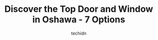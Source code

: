 ---
layout: ampstory
image: https://i0.wp.com/www.auto.or.id/wp-content/uploads/2023/06/windows-doors-whitby-0-oshawa-1686324445.jpeg?resize=640,853
author: techidn
featured: false
description: Oshawa, Ontario, Canada is a haven for Door and Window enthusiasts, boasting an impressive array of 7 top-notch establishments. Whether youre a seasoned connoisseur or simply curious to exp
title: Discover the Top Door and Window in Oshawa - 7 Options
cover:
   title: Discover the Top Door and Window in Oshawa - 7 Options
   subtitle: AUTO.OR.ID
   background: https://www.auto.or.id/wp-content/uploads/2023/06/windows-doors-whitby-0-oshawa-1686324445.jpeg

pages: 
 - layout: thirds
   top: <h1>#1 Consumer Direct Windows & Doors</h1>
   bottom: "<p>Got our old patio door replaced by Consumer Direct and we are so glad we chose them! The process was seamless and the turnaround time was very pretty fast! Mr.Rob inspect</p>"
   background: https://www.auto.or.id/wp-content/uploads/2023/06/windows-doors-whitby-1-oshawa-1686324447.jpeg
   backgroundblur: true
 - layout: thirds
   top: <h1>#2 Pro Windows & Doors ACM</h1>
   bottom: "<p>205 Simcoe St S, Oshawa, ON L1H 4H2, Canada</p>"
   background: https://www.auto.or.id/wp-content/uploads/2023/06/windows-doors-whitby-2-oshawa-1686324448.jpeg
   cta:
      link: https://www.auto.or.id/discover-the-top-door-and-window-in-oshawa-7-options/
      text: Discover the Top Door and Window in Oshawa - 7 Options
 - layout: thirds
   top: <h1>#3 Aurora Windows & Doors</h1>
   bottom: "<p>241 King St E, Oshawa, ON L1H 1C5, Canada</p>"
   background: https://images.unsplash.com/photo-1634907076255-a56723f9b9ad?ixlib=rb-4.0.3&ixid=MnwxMjA3fDB8MHxwaG90by1wYWdlfHx8fGVufDB8fHx8&auto=format&fit=crop&w=640&h=853&q=80
   cta:
      link: https://www.auto.or.id/discover-the-top-door-and-window-in-oshawa-7-options/
      text: Discover the Top Door and Window in Oshawa - 7 Options
 - layout: thirds
   top: <h1>#4 Pinnacle 1 Decorative Doors</h1>
   bottom: "<p>9 Barrington Pl, Courtice, ON L1E 2K9, Canada</p>"
   background: https://images.unsplash.com/photo-1629935643068-f5b616b00655?ixlib=rb-4.0.3&ixid=MnwxMjA3fDB8MHxwaG90by1wYWdlfHx8fGVufDB8fHx8&auto=format&fit=crop&w=640&h=853&q=80
   cta:
      link: https://www.auto.or.id/discover-the-top-door-and-window-in-oshawa-7-options/
      text: Discover the Top Door and Window in Oshawa - 7 Options
 - layout: thirds
   top: <h1>#5 Quality Home Improvements</h1>
   bottom: "<p>600 King St E Unit 2, Oshawa, ON L1H 1G6, Canada</p>"
   background: https://images.unsplash.com/photo-1610972221114-c48c6bb5d2eb?ixlib=rb-4.0.3&ixid=MnwxMjA3fDB8MHxwaG90by1wYWdlfHx8fGVufDB8fHx8&auto=format&fit=crop&w=640&h=853&q=80
   cta:
      link: https://www.auto.or.id/discover-the-top-door-and-window-in-oshawa-7-options/
      text: Discover the Top Door and Window in Oshawa - 7 Options
 - layout: thirds
   top: <h1>#6 Total Home Windows and Doors Courtice Windows Replacement</h1>
   bottom: "<p>1414 King St E, Courtice, ON L1E 3B4, Canada</p>"
   background: https://images.unsplash.com/photo-1503736334956-4c8f8e92946d?ixlib=rb-4.0.3&ixid=MnwxMjA3fDB8MHxwaG90by1wYWdlfHx8fGVufDB8fHx8&auto=format&fit=crop&w=640&h=853&q=80
   cta:
      link: https://www.auto.or.id/discover-the-top-door-and-window-in-oshawa-7-options/
      text: Discover the Top Door and Window in Oshawa - 7 Options
 - layout: thirds
   top: <h1>#7 Royal Windows & Doors - Whitby, ON</h1>
   bottom: "<p>1380 Hopkins St #2a, Whitby, ON L1N 2C3, Canada</p>"
   background: https://images.unsplash.com/photo-1632495288245-811aa76d8a32?ixlib=rb-4.0.3&ixid=MnwxMjA3fDB8MHxwaG90by1wYWdlfHx8fGVufDB8fHx8&auto=format&fit=crop&w=640&h=853&q=80
   cta:
      link: https://www.auto.or.id/discover-the-top-door-and-window-in-oshawa-7-options/
      text: Discover the Top Door and Window in Oshawa - 7 Options
 - layout: thirds
   middle: Continue reading...
   background: https://images.unsplash.com/photo-1617498115500-a71a00d2f6c3?ixlib=rb-4.0.3&ixid=MnwxMjA3fDB8MHxwaG90by1wYWdlfHx8fGVufDB8fHx8&auto=format&fit=crop&w=640&h=853&q=80
   cta:
      link: https://www.auto.or.id/discover-the-top-door-and-window-in-oshawa-7-options/
      text: Discover the Top Door and Window in Oshawa - 7 Options

---